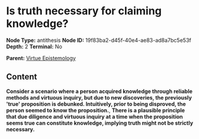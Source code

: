 # Is truth necessary for claiming knowledge?

**Node Type:** antithesis
**Node ID:** 19f83ba2-d45f-40e4-ae83-ad8a7bc5e53f
**Depth:** 2
**Terminal:** No

**Parent:** [Virtue Epistemology](virtue-epistemology.md)

## Content

**Consider a scenario where a person acquired knowledge through reliable methods and virtuous inquiry, but due to new discoveries, the previously 'true' proposition is debunked. Intuitively, prior to being disproved, the person seemed to know the proposition.**, **There is a plausible principle that due diligence and virtuous inquiry at a time when the proposition seems true can constitute knowledge, implying truth might not be strictly necessary.**
